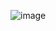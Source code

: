 ![image](https://user-images.githubusercontent.com/102997292/193689353-1123b804-e20c-4ebc-8b36-efb784409298.png)

